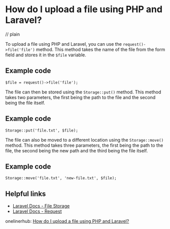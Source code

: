 # How do I upload a file using PHP and Laravel?
// plain

To upload a file using PHP and Laravel, you can use the `request()->file('file')` method. This method takes the name of the file from the form field and stores it in the `$file` variable.

## Example code

```
$file = request()->file('file');
```

The file can then be stored using the `Storage::put()` method. This method takes two parameters, the first being the path to the file and the second being the file itself.

## Example code

```
Storage::put('file.txt', $file);
```

The file can also be moved to a different location using the `Storage::move()` method. This method takes three parameters, the first being the path to the file, the second being the new path and the third being the file itself.

## Example code

```
Storage::move('file.txt', 'new-file.txt', $file);
```

## Helpful links

* [Laravel Docs - File Storage](https://laravel.com/docs/7.x/filesystem#file-storage)
* [Laravel Docs - Request](https://laravel.com/docs/7.x/requests#retrieving-uploaded-files)

onelinerhub: [How do I upload a file using PHP and Laravel?](https://onelinerhub.com/php-laravel/how-do-i-upload-a-file-using-php-and-laravel)